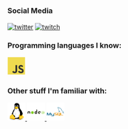 <h3 align="left">Social Media</h3>
<p align="left">
	<a href="https://twitter.com/rectorbrot" target="blank"
		><img
			align="center"
			src="https://raw.githubusercontent.com/rahuldkjain/github-profile-readme-generator/master/src/images/icons/Social/twitter.svg"
			alt="twitter"
			height="30"
			width="40"
	/></a>
	    <a href="https://twitch.tv/brotrector" target="blank"
		><img
			align="center"
			src="http://assets.stickpng.com/images/580b57fcd9996e24bc43c540.png"
			alt="twitch"
			height="40"
			width="40"
	/></a>
</p>

<h3 align="left">Programming languages I know:</h3>
<p align="left">
	<a
		href="https://developer.mozilla.org/en-US/docs/Web/JavaScript"
		target="_blank"
		rel="noreferrer"
	>
		<img
			src="https://raw.githubusercontent.com/devicons/devicon/master/icons/javascript/javascript-original.svg"
			alt="javascript"
			width="40"
			height="40"
		/>
	</a>

<h3 align="left">Other stuff I'm familiar with:</h3>
<p align="left">
	<a href="https://www.linux.org/" target="_blank" rel="noreferrer">
		<img
			src="https://raw.githubusercontent.com/devicons/devicon/master/icons/linux/linux-original.svg"
			alt="linux"
			width="40"
			height="40"
		/>
	</a>
	<a href="https://nodejs.org" target="_blank" rel="noreferrer">
		<img
			src="https://raw.githubusercontent.com/devicons/devicon/master/icons/nodejs/nodejs-original-wordmark.svg"
			alt="nodejs"
			width="40"
			height="40"
		/>
	</a>
	<a href="https://www.mysql.com/" target="_blank" rel="noreferrer">
		<img
			src="https://raw.githubusercontent.com/devicons/devicon/master/icons/mysql/mysql-original-wordmark.svg"
			alt="mysql"
			width="40"
			height="40"
		/>
	</a>
</p>
